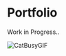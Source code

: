 # Portfolio
Work in Progress.. 

![CatBusyGIF](https://github.com/NathanlsDev/Portfolio/assets/97316787/b3c374a8-a677-428a-916f-d1984bb5baa3)
